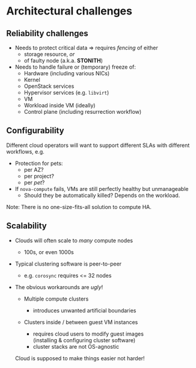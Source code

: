 <!-- .slide: data-state="section-break" id="architecture" -->
# Architectural challenges


<!-- .slide: data-state="normal" id="reliability" -->
## Reliability challenges

*   Needs to protect critical data ⇒ requires *fencing* of either
    *   storage resource, *or*
    *   of faulty node (a.k.a. **STONITH**)
*   Needs to handle failure or (temporary) freeze of:
    *   Hardware (including various NICs)
    *   Kernel
    *   OpenStack services
    *   Hypervisor services (e.g. `libvirt`)
    *   VM
    *   Workload inside VM (ideally)
    *   Control plane (including resurrection workflow)


<!-- .slide: data-state="normal" id="configurability" -->
## Configurability

Different cloud operators will want to support different SLAs
with different workflows, e.g.

*   Protection for pets:
    *   per AZ?
    *   per project?
    *   per *pet*?
*   If `nova-compute` fails, VMs are still perfectly healthy
    but unmanageable
    *   Should they be automatically killed?  Depends on
        the workload.

Note: There is no one-size-fits-all solution to compute HA.


<!-- .slide: data-state="normal" id="scalability" -->
## Scalability

*   Clouds will often scale to *many* compute nodes
    * 100s, or even 1000s
*   Typical clustering software is peer-to-peer
    *   e.g. `corosync` requires <= 32 nodes
*   The obvious workarounds are *ugly*!

    *   Multiple compute clusters
        *   introduces unwanted artificial boundaries

    *   Clusters inside / between guest VM instances
        *   requires cloud users to modify guest images <br />
            (installing & configuring cluster software)
        *   cluster stacks are not OS-agnostic

    <span class="fg-bright-orange">Cloud is supposed to make things
    easier not harder!</span>
